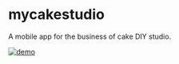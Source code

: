 # mycakestudio
A mobile app for the business of cake DIY studio.

[![demo](https://i.ytimg.com/vi/697tl4NRSOc/hqdefault.jpg?sqp=-oaymwEZCNACELwBSFXyq4qpAwsIARUAAIhCGAFwAQ==&rs=AOn4CLALzPVR_QkLnrUlS_ipXDqnZAeNiQ)](https://youtu.be/697tl4NRSOc)


